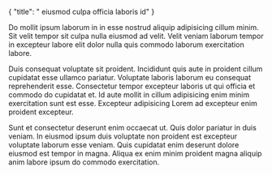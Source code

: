{
  "title": " eiusmod culpa officia laboris id"
}

Do mollit ipsum laborum in in esse nostrud aliquip adipisicing cillum minim. Sit velit tempor sit culpa nulla eiusmod ad velit. Velit veniam laborum tempor in excepteur labore elit dolor nulla quis commodo laborum exercitation labore.

Duis consequat voluptate sit proident. Incididunt quis aute in proident cillum cupidatat esse ullamco pariatur. Voluptate laboris laborum eu consequat reprehenderit esse. Consectetur tempor excepteur laboris ut qui officia et commodo do cupidatat et. Id aute mollit in cillum adipisicing enim minim exercitation sunt est esse. Excepteur adipisicing Lorem ad excepteur enim proident excepteur.

Sunt et consectetur deserunt enim occaecat ut. Quis dolor pariatur in duis veniam. In eiusmod ipsum duis voluptate non proident est excepteur voluptate laborum esse veniam. Quis cupidatat enim deserunt dolore eiusmod est tempor in magna. Aliqua ex enim minim proident magna aliquip anim labore ipsum do commodo exercitation.